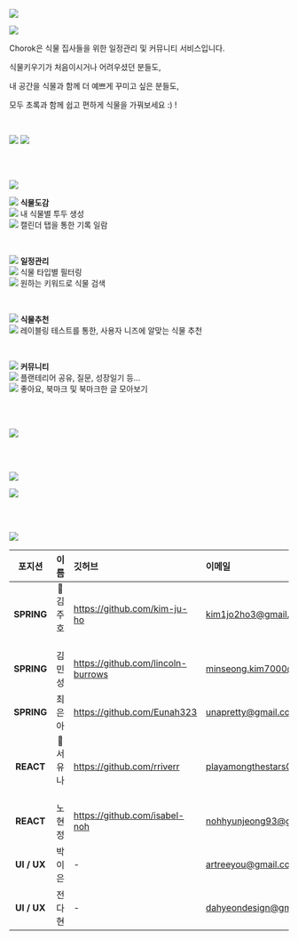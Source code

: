 ![](https://imgbuckett.s3.ap-northeast-2.amazonaws.com/meta.png)


![](https://imgbuckett.s3.ap-northeast-2.amazonaws.com/6.png)

Chorok은 식물 집사들을 위한 일정관리 및 커뮤니티 서비스입니다.

식물키우기가 처음이시거나 어려우셨던 분들도,

내 공간을 식물과 함께 더 예쁘게 꾸미고 싶은 분들도,

모두 초록과 함께 쉽고 편하게 식물을 가꿔보세요 :) !

<br/>

[![](https://imgbuckett.s3.ap-northeast-2.amazonaws.com/chorokbutton.png)](https://chorok.kr)
[![](https://imgbuckett.s3.ap-northeast-2.amazonaws.com/notionbutton.png)](https://ruby-bus-cab.notion.site/Chorok-17c03b3d9c9540108fa9edbb27b9cd82)

<br/>
<br/>

![](https://imgbuckett.s3.ap-northeast-2.amazonaws.com/1.png)


![](https://imgbuckett.s3.ap-northeast-2.amazonaws.com/dot1.png) **식물도감** <br/>
![](https://imgbuckett.s3.ap-northeast-2.amazonaws.com/dash1.png) 내 식물별 투두 생성 <br/>
![](https://imgbuckett.s3.ap-northeast-2.amazonaws.com/dash1.png) 캘린더 탭을 통한 기록 일람

<br/>

![](https://imgbuckett.s3.ap-northeast-2.amazonaws.com/dot1.png) **일정관리** <br/>
![](https://imgbuckett.s3.ap-northeast-2.amazonaws.com/dash1.png) 식물 타입별 필터링 <br/>
![](https://imgbuckett.s3.ap-northeast-2.amazonaws.com/dash1.png) 원하는 키워드로 식물 검색

<br/>

![](https://imgbuckett.s3.ap-northeast-2.amazonaws.com/dot1.png) **식물추천** <br/>
![](https://imgbuckett.s3.ap-northeast-2.amazonaws.com/dash1.png) 레이블링 테스트를 통한, 사용자 니즈에 알맞는 식물 추천

<br/>


![](https://imgbuckett.s3.ap-northeast-2.amazonaws.com/dot1.png) **커뮤니티** <br/>
![](https://imgbuckett.s3.ap-northeast-2.amazonaws.com/dash1.png) 플랜테리어 공유, 질문, 성장일기 등... <br/>
![](https://imgbuckett.s3.ap-northeast-2.amazonaws.com/dash1.png) 좋아요, 북마크 및 북마크한 글 모아보기

<br/>
<br/>

![](https://imgbuckett.s3.ap-northeast-2.amazonaws.com/architecture6.png)

<br/>
<br/>

![](https://imgbuckett.s3.ap-northeast-2.amazonaws.com/3.png)

![](https://imgbuckett.s3.ap-northeast-2.amazonaws.com/erd.png)

<br/>
<br/>

![](https://imgbuckett.s3.ap-northeast-2.amazonaws.com/4.png)


|**포지션**|이름|깃허브|이메일|
|:---:|:---:|:---|:---|
|**SPRING**|🔰김주호 　| https://github.com/kim-ju-ho | kim1jo2ho3@gmail.com |
|**SPRING**|김민성| https://github.com/lincoln-burrows | minseong.kim7000@gmail.com |
|**SPRING**|최은아| https://github.com/Eunah323 | unapretty@gmail.com |
|**REACT**|🔰서유나 　| https://github.com/rriverr | playamongthestars000@gmail.com |
|**REACT**|노현정| https://github.com/isabel-noh | nohhyunjeong93@gmail.com |
|**UI / UX**|박이은| - | artreeyou@gmail.com |
|**UI / UX**|전다현| - | dahyeondesign@gmail.com |

<br/>
<br/>
